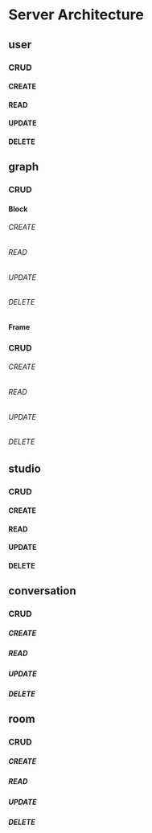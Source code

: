 # Server Architecture

## user
### CRUD
#### CREATE
#### READ
#### UPDATE
#### DELETE
## graph
### CRUD
#### Block
###### CREATE
###### READ
###### UPDATE
###### DELETE
#### Frame
### CRUD
###### CREATE
###### READ
###### UPDATE
###### DELETE
## studio
### CRUD
#### CREATE
#### READ
#### UPDATE
#### DELETE
## conversation
### CRUD
##### CREATE
##### READ
##### UPDATE
##### DELETE
## room
### CRUD
##### CREATE
##### READ
##### UPDATE
##### DELETE


